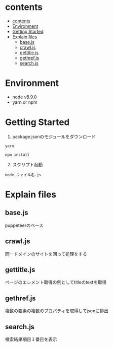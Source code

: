 # contents
- [contents](#contents)
- [Environment](#environment)
- [Getting Started](#getting-started)
- [Explain files](#explain-files)
  - [base.js](#basejs)
  - [crawl.js](#crawljs)
  - [gettitle.js](#gettitlejs)
  - [gethref.js](#gethrefjs)
  - [search.js](#searchjs)

# Environment
- node v8.9.0
- yarn or npm

# Getting Started
1. package.jsonのモジュールをダウンロード

```
yarn 

npm install
```

2. スクリプト起動

```
node ファイル名.js
```

# Explain files
## base.js
puppeteerのベース

## crawl.js
同一ドメインのサイトを回って処理をする

## gettitle.js
ページのエレメント取得の例としてtitleのtextを取得

## gethref.js
複数の要素の複数のプロパティを取得してjsonに排出

## search.js
検索結果項目１番目を表示